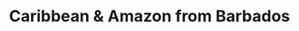 ---
category: caribbean
title: Caribbean & Amazon from Barbados
class: caribbean-and-amazon-from-barbados
cruiseline: P&O – Adonia
special-info: Flights included from Manchester
price: 1470
nights: 15
cruise-url: http://www.planetcruise.co.uk/po-cruises/adonia/04-march-2016/79450?referrersiteid=970
---